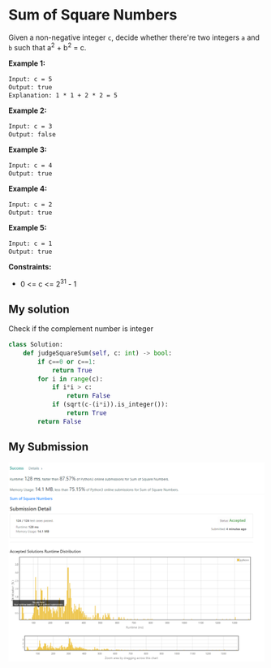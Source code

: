 # Sum of Square Numbers

Given a non-negative integer `c`, decide whether there're two integers `a` and `b` such that a<sup>2</sup> + b<sup>2</sup> = c.

**Example 1:**
```
Input: c = 5
Output: true
Explanation: 1 * 1 + 2 * 2 = 5
```

**Example 2:**
```
Input: c = 3
Output: false
```

**Example 3:**
```
Input: c = 4
Output: true
```

**Example 4:**
```
Input: c = 2
Output: true
```

**Example 5:**
```
Input: c = 1
Output: true
 ```

**Constraints:**

* 0 <= c <= 2<sup>31</sup> - 1


## My solution 
Check if the complement number is integer
```python
class Solution:
    def judgeSquareSum(self, c: int) -> bool:
        if c==0 or c==1:
            return True
        for i in range(c): 
            if i*i > c:
                return False 
            if (sqrt(c-(i*i)).is_integer()):
                return True
        return False
```

## My Submission 
![mysub1](mysub1.png)
![mysub1](mysub2.png)

